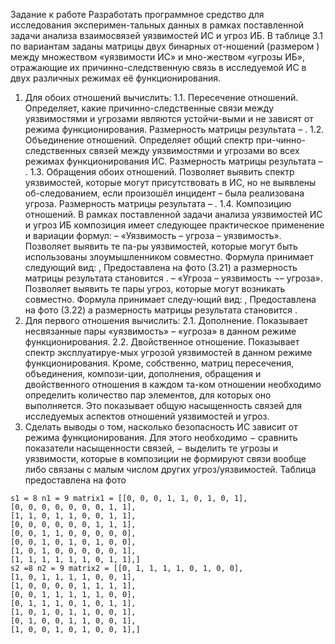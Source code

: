 Задание к работе
Разработать программное средство для исследования эксперимен-тальных данных в рамках поставленной задачи анализа взаимосвязей уязвимостей ИС и угроз ИБ.
В таблице 3.1 по вариантам заданы матрицы двух бинарных от-ношений (размером  ) между множеством «уязвимости ИС» и мно-жеством «угрозы ИБ», отражающие их причинно-следственную связь в исследуемой ИС в двух различных режимах её функционирования.
1. Для обоих отношений вычислить:
1.1.	Пересечение отношений. Определяет, какие причинно-следственные связи между уязвимостями и угрозами являются устойчи-выми и не зависят от режима функционирования. Размерность матрицы результата –  .
1.2.	Объединение отношений. Определяет общий спектр при-чинно-следственных связей между уязвимостями и угрозами во всех режимах функционирования ИС. Размерность матрицы результата –  .
1.3.	Обращения обоих отношений. Позволяет выявить спектр уязвимостей, которые могут присутствовать в ИС, но не выявлены об-следованием, если произошёл инцидент – была реализована угроза. Размерность матрицы результата –  .
1.4.	Композицию отношений. В рамках поставленной задачи анализа уязвимостей ИС и угроз ИБ композиция имеет следующее практическое применение и вариации формул:
–	«Уязвимость – угроза – уязвимость». Позволяет выявить те па-ры уязвимостей, которые могут быть использованы злоумышленником совместно. Формула принимает следующий вид:
 ,	Предоставлена на фото (3.21)
а размерность матрицы результата становится  .
–	«Угроза – уязвимость ¬– угроза». Позволяет выявить те пары угроз, которые могут возникать совместно. Формула принимает следу-ющий вид:
 ,	Предоставлена на фото (3.22)
а размерность матрицы результата становится  .
2. Для первого отношения вычислить:
2.1.	Дополнение. Показывает несвязанные пары «уязвимость» – «угроза» в данном режиме функционирования.
2.2. Двойственное отношение. Показывает спектр эксплуатируе-мых угрозой уязвимостей в данном режиме функционирования.
Кроме, собственно, матриц пересечения, объединения, компози-ции, дополнения, обращения и двойственного отношения в каждом та-ком отношении необходимо определить количество пар элементов, для которых оно выполняется. Это показывает общую насыщенность связей для исследуемых аспектов отношений уязвимостей и угроз.
3. Сделать выводы о том, насколько безопасность ИС зависит от режима функционирования. Для этого необходимо
− сравнить показатели насыщенности связей,
− выделить те угрозы и уязвимости, которые в композиции не формируют связи вообще либо связаны с малым числом других угроз/уязвимостей.
Таблица предоставлена на фото
```angular2html
s1 = 8 n1 = 9 matrix1 = [[0, 0, 0, 1, 1, 0, 1, 0, 1],
[0, 0, 0, 0, 0, 0, 0, 1, 1],
[1, 1, 0, 1, 1, 0, 0, 1, 1],
[0, 0, 0, 0, 0, 0, 1, 1, 1],
[0, 0, 1, 1, 0, 0, 0, 0, 0],
[0, 0, 1, 0, 1, 0, 1, 0, 0],
[1, 0, 1, 0, 0, 0, 0, 0, 1],
[1, 1, 1, 1, 1, 1, 0, 1, 1],]
s2 =8 n2 = 9 matrix2 = [[0, 1, 1, 1, 1, 0, 1, 0, 0],
[1, 0, 1, 1, 1, 1, 0, 0, 1],
[1, 0, 0, 0, 0, 1, 1, 1, 1],
[0, 0, 1, 1, 1, 1, 1, 0, 0],
[0, 1, 1, 1, 0, 1, 0, 1, 1],
[1, 0, 1, 0, 1, 1, 0, 0, 1],
[0, 1, 0, 0, 1, 1, 0, 0, 1],
[1, 0, 0, 1, 0, 1, 0, 0, 1],]
```
